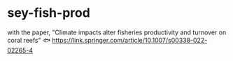 # sey-fish-prod

with the paper, "Climate impacts alter fisheries productivity and turnover on coral reefs"
🐟
https://link.springer.com/article/10.1007/s00338-022-02265-4


